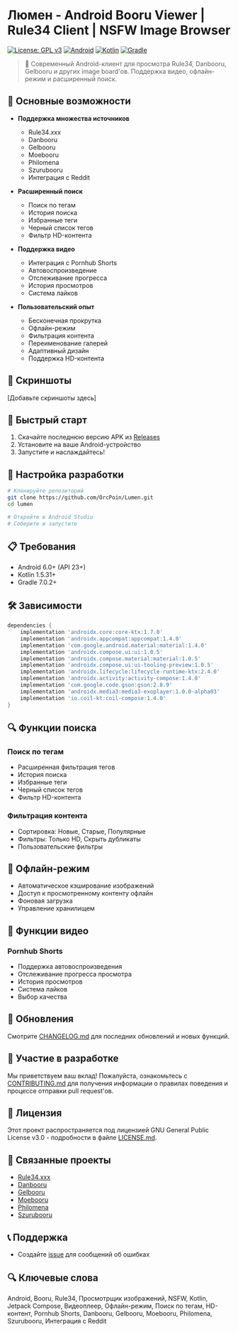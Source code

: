 # Люмен - Android Booru Viewer | Rule34 Client | NSFW Image Browser

[![License: GPL v3](https://img.shields.io/badge/License-GPLv3-blue.svg)](https://www.gnu.org/licenses/gpl-3.0)
[![Android](https://img.shields.io/badge/Android-6.0%2B-brightgreen.svg)](https://developer.android.com/about/versions/marshmallow)
[![Kotlin](https://img.shields.io/badge/Kotlin-1.5.31%2B-purple.svg)](https://kotlinlang.org/)
[![Gradle](https://img.shields.io/badge/Gradle-7.0.2%2B-orange.svg)](https://gradle.org/)

> 🎨 Современный Android-клиент для просмотра Rule34, Danbooru, Gelbooru и других image board'ов. Поддержка видео, офлайн-режим и расширенный поиск.

## 🌟 Основные возможности

- **Поддержка множества источников**
  - Rule34.xxx
  - Danbooru
  - Gelbooru
  - Moebooru
  - Philomena
  - Szurubooru
  - Интеграция с Reddit

- **Расширенный поиск**
  - Поиск по тегам
  - История поиска
  - Избранные теги
  - Черный список тегов
  - Фильтр HD-контента

- **Поддержка видео**
  - Интеграция с Pornhub Shorts
  - Автовоспроизведение
  - Отслеживание прогресса
  - История просмотров
  - Система лайков

- **Пользовательский опыт**
  - Бесконечная прокрутка
  - Офлайн-режим
  - Фильтрация контента
  - Переименование галерей
  - Адаптивный дизайн
  - Поддержка HD-контента

## 📱 Скриншоты

[Добавьте скриншоты здесь]

## 🚀 Быстрый старт

1. Скачайте последнюю версию APK из [Releases](https://github.com/OrcPoin/Lumen/releases)
2. Установите на ваше Android-устройство
3. Запустите и наслаждайтесь!

## 🔧 Настройка разработки

```bash
# Клонируйте репозиторий
git clone https://github.com/OrcPoin/Lumen.git
cd lumen

# Откройте в Android Studio
# Соберите и запустите
```

## 📋 Требования

- Android 6.0+ (API 23+)
- Kotlin 1.5.31+
- Gradle 7.0.2+

## 🛠️ Зависимости

```gradle
dependencies {
    implementation 'androidx.core:core-ktx:1.7.0'
    implementation 'androidx.appcompat:appcompat:1.4.0'
    implementation 'com.google.android.material:material:1.4.0'
    implementation 'androidx.compose.ui:ui:1.0.5'
    implementation 'androidx.compose.material:material:1.0.5'
    implementation 'androidx.compose.ui:ui-tooling-preview:1.0.5'
    implementation 'androidx.lifecycle:lifecycle-runtime-ktx:2.4.0'
    implementation 'androidx.activity:activity-compose:1.4.0'
    implementation 'com.google.code.gson:gson:2.8.9'
    implementation 'androidx.media3:media3-exoplayer:1.0.0-alpha03'
    implementation 'io.coil-kt:coil-compose:1.4.0'
}
```

## 🔍 Функции поиска

### Поиск по тегам
- Расширенная фильтрация тегов
- История поиска
- Избранные теги
- Черный список тегов
- Фильтр HD-контента

### Фильтрация контента
- Сортировка: Новые, Старые, Популярные
- Фильтры: Только HD, Скрыть дубликаты
- Пользовательские фильтры

## 💾 Офлайн-режим

- Автоматическое кэширование изображений
- Доступ к просмотренному контенту офлайн
- Фоновая загрузка
- Управление хранилищем

## 🎥 Функции видео

### Pornhub Shorts
- Поддержка автовоспроизведения
- Отслеживание прогресса просмотра
- История просмотров
- Система лайков
- Выбор качества

## 🔄 Обновления

Смотрите [CHANGELOG.md](CHANGELOG.md) для последних обновлений и новых функций.

## 🤝 Участие в разработке

Мы приветствуем ваш вклад! Пожалуйста, ознакомьтесь с [CONTRIBUTING.md](CONTRIBUTING.md) для получения информации о правилах поведения и процессе отправки pull request'ов.

## 📜 Лицензия

Этот проект распространяется под лицензией GNU General Public License v3.0 - подробности в файле [LICENSE.md](LICENSE.md).

## 🔗 Связанные проекты

- [Rule34.xxx](https://rule34.xxx/)
- [Danbooru](https://danbooru.donmai.us/)
- [Gelbooru](https://gelbooru.com/)
- [Moebooru](https://yande.re/)
- [Philomena](https://derpibooru.org/)
- [Szurubooru](https://szurubooru.org/)

## 📞 Поддержка

- Создайте [issue](https://github.com/OrcPoin/Lumen/issues) для сообщений об ошибках


## 🔍 Ключевые слова

Android, Booru, Rule34, Просмотрщик изображений, NSFW, Kotlin, Jetpack Compose, Видеоплеер, Офлайн-режим, Поиск по тегам, HD-контент, Pornhub Shorts, Danbooru, Gelbooru, Moebooru, Philomena, Szurubooru, Интеграция с Reddit 
